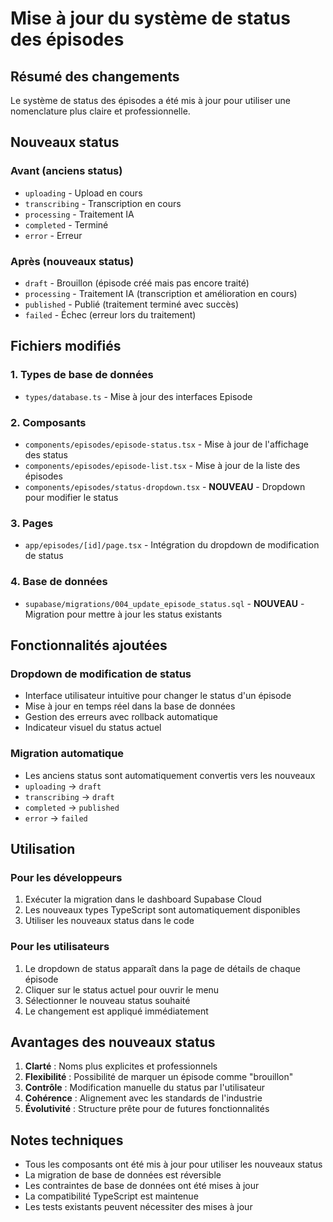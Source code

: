 # Mise à jour du système de status des épisodes

## Résumé des changements

Le système de status des épisodes a été mis à jour pour utiliser une nomenclature plus claire et professionnelle.

## Nouveaux status

### Avant (anciens status)
- `uploading` - Upload en cours
- `transcribing` - Transcription en cours
- `processing` - Traitement IA
- `completed` - Terminé
- `error` - Erreur

### Après (nouveaux status)
- `draft` - Brouillon (épisode créé mais pas encore traité)
- `processing` - Traitement IA (transcription et amélioration en cours)
- `published` - Publié (traitement terminé avec succès)
- `failed` - Échec (erreur lors du traitement)

## Fichiers modifiés

### 1. Types de base de données
- `types/database.ts` - Mise à jour des interfaces Episode

### 2. Composants
- `components/episodes/episode-status.tsx` - Mise à jour de l'affichage des status
- `components/episodes/episode-list.tsx` - Mise à jour de la liste des épisodes
- `components/episodes/status-dropdown.tsx` - **NOUVEAU** - Dropdown pour modifier le status

### 3. Pages
- `app/episodes/[id]/page.tsx` - Intégration du dropdown de modification de status

### 4. Base de données
- `supabase/migrations/004_update_episode_status.sql` - **NOUVEAU** - Migration pour mettre à jour les status existants

## Fonctionnalités ajoutées

### Dropdown de modification de status
- Interface utilisateur intuitive pour changer le status d'un épisode
- Mise à jour en temps réel dans la base de données
- Gestion des erreurs avec rollback automatique
- Indicateur visuel du status actuel

### Migration automatique
- Les anciens status sont automatiquement convertis vers les nouveaux
- `uploading` → `draft`
- `transcribing` → `draft`
- `completed` → `published`
- `error` → `failed`

## Utilisation

### Pour les développeurs
1. Exécuter la migration dans le dashboard Supabase Cloud
2. Les nouveaux types TypeScript sont automatiquement disponibles
3. Utiliser les nouveaux status dans le code

### Pour les utilisateurs
1. Le dropdown de status apparaît dans la page de détails de chaque épisode
2. Cliquer sur le status actuel pour ouvrir le menu
3. Sélectionner le nouveau status souhaité
4. Le changement est appliqué immédiatement

## Avantages des nouveaux status

1. **Clarté** : Noms plus explicites et professionnels
2. **Flexibilité** : Possibilité de marquer un épisode comme "brouillon"
3. **Contrôle** : Modification manuelle du status par l'utilisateur
4. **Cohérence** : Alignement avec les standards de l'industrie
5. **Évolutivité** : Structure prête pour de futures fonctionnalités

## Notes techniques

- Tous les composants ont été mis à jour pour utiliser les nouveaux status
- La migration de base de données est réversible
- Les contraintes de base de données ont été mises à jour
- La compatibilité TypeScript est maintenue
- Les tests existants peuvent nécessiter des mises à jour
